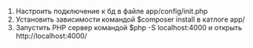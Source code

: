 1. Настроить подключение к бд в файле app/config/init.php
2. Установить зависимости командой $composer install в катлоге app/
3. Запустить PHP сервер командой $php -S localhost:4000 и открыть http://localhost:4000/
